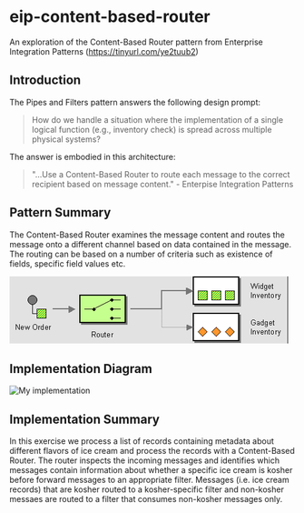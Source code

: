 # eip-content-based-router
An exploration of the Content-Based Router pattern from Enterprise Integration Patterns (https://tinyurl.com/ye2tuub2)
## Introduction

The Pipes and Filters pattern answers the following design prompt:
> How do we handle a situation where the implementation of a single logical function (e.g., inventory check) is spread across multiple physical systems?

The answer is embodied in this architecture: 

> "...Use a Content-Based Router to route each message to the correct recipient based on message content." - Enterpise Integration Patterns

## Pattern Summary
The Content-Based Router examines the message content and routes the message onto a different channel based on data contained in the message. The routing can be based on a number of criteria such as existence of fields, specific field values etc. 

![Pattern diagram](./docs/eip-content-based-router-diagram.png)

## Implementation Diagram

![My implementation](https://placehold.it/400x400)


## Implementation Summary
In this exercise we process a list of records containing metadata about different flavors of ice cream and process the records with a Content-Based Router. The router inspects the incoming messages and identifies which messages contain information about whether a specific ice cream is kosher before forward messages to an appropriate filter. Messages (i.e. ice cream records) that are kosher routed to a kosher-specific filter and non-kosher messaes are routed to a filter that consumes non-kosher messages only.
